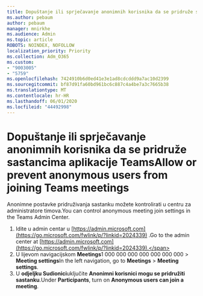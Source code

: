 ```yaml
---
title: Dopuštanje ili sprječavanje anonimnih korisnika da se pridruže sastancima aplikacije Teams
ms.author: pebaum
author: pebaum
manager: mnirkhe
ms.audience: Admin
ms.topic: article
ROBOTS: NOINDEX, NOFOLLOW
localization_priority: Priority
ms.collection: Adm_O365
ms.custom:
- "9003005"
- "5759"
ms.openlocfilehash: 7424910b6d0ed41e3e1ad8cdcddd9a7ac10d2399
ms.sourcegitcommit: bf87d91fa60bd961bc6c887c4a4be7a3c7665b38
ms.translationtype: MT
ms.contentlocale: hr-HR
ms.lasthandoff: 06/01/2020
ms.locfileid: "44492998"
---
```

# <a name="allow-or-prevent-anonymous-users-from-joining-teams-meetings"></a><span data-ttu-id="69e7c-102">Dopuštanje ili sprječavanje anonimnih korisnika da se pridruže sastancima aplikacije Teams</span><span class="sxs-lookup"><span data-stu-id="69e7c-102">Allow or prevent anonymous users from joining Teams meetings</span></span>

<span data-ttu-id="69e7c-103">Anonimne postavke pridruživanja sastanku možete kontrolirati u centru za administratore timova.</span><span class="sxs-lookup"><span data-stu-id="69e7c-103">You can control anonymous meeting join settings in the Teams Admin Center.</span></span>

1.  <span data-ttu-id="69e7c-104">Idite u admin centar u [https://admin.microsoft.com](https://go.microsoft.com/fwlink/p/?linkid=2024339) .</span><span class="sxs-lookup"><span data-stu-id="69e7c-104">Go to the admin center at  [https://admin.microsoft.com](https://go.microsoft.com/fwlink/p/?linkid=2024339).</span></span>
2.  <span data-ttu-id="69e7c-105">U lijevom navigacijskom **Meetings**1 000 000 000 000 000 000 000   >   **Meeting settings**</span><span class="sxs-lookup"><span data-stu-id="69e7c-105">In the left navigation, go to  **Meetings**  >  **Meeting settings**.</span></span>
3.  <span data-ttu-id="69e7c-106">U **odjeljku Sudionici**uključite **Anonimni korisnici mogu se pridružiti sastanku**.</span><span class="sxs-lookup"><span data-stu-id="69e7c-106">Under  **Participants**, turn on  **Anonymous users can join a meeting**.</span></span>